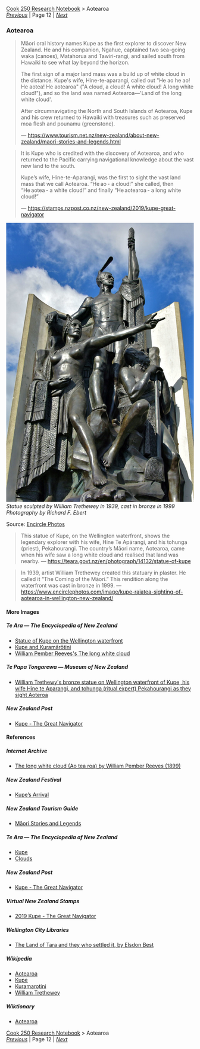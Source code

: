 [Cook 250 Research Notebook](../) > Aotearoa  
*[Previous](../p11-heemskerck-and-zeehaen/)* | Page 12 | *[Next](../p13-new-zealand/)*
### Aotearoa

> Māori oral history names Kupe as the first explorer to discover New Zealand.
> He and his companion, Ngahue, captained two sea-going waka (canoes),
> Matahorua and Tawiri-rangi, and sailed south from Hawaiki to see
> what lay beyond the horizon.
>
> The first sign of a major land mass was a build up of white cloud
> in the distance. Kupe's wife, Hine-te-aparangi, called out
> "He ao he ao! He aotea! He aotearoa"
> ("A cloud, a cloud! A white cloud! A long white cloud!"),
> and so the land was named Aotearoa—'Land of the long white cloud'.
>
> After circumnavigating the North and South Islands of Aotearoa,
> Kupe and his crew returned to Hawaiki with treasures
> such as preserved moa flesh and pounamu (greenstone).
>
> — https://www.tourism.net.nz/new-zealand/about-new-zealand/maori-stories-and-legends.html


> It is Kupe who is credited with the discovery of Aotearoa,
> and who returned to the Pacific carrying navigational
> knowledge about the vast new land to the south.
>
> Kupe’s wife, Hine-te-Aparangi, was the first to sight
> the vast land mass that we call Aotearoa.
> “He ao - a cloud!” she called, then “He aotea - a white cloud!”
> and finally “He aotearoa - a long white cloud!”
>
> — https://stamps.nzpost.co.nz/new-zealand/2019/kupe-great-navigator

![Kupe's wife sighting Aotearoa](pictures/100x148-WxHmm-aotearoa.jpg)  
*Statue sculpted by William Trethewey in 1939, cast in bronze in 1999*  
*Photography by Richard F. Ebert*

Source: [Encircle Photos](https://www.encirclephotos.com/image/kupe-raiatea-sighting-of-aotearoa-in-wellington-new-zealand/)

> This statue of Kupe, on the Wellington waterfront,
> shows the legendary explorer with his wife, Hine Te Apārangi,
> and his tohunga (priest), Pekahourangi.
> The country’s Māori name, Aotearoa,
> came when his wife saw a long white cloud
> and realised that land was nearby.
> — https://teara.govt.nz/en/photograph/14132/statue-of-kupe

> In 1939, artist William Trethewey created this statuary in plaster.
> He called it “The Coming of the Māori.”
> This rendition along the waterfront was cast in bronze in 1999.
> — https://www.encirclephotos.com/image/kupe-raiatea-sighting-of-aotearoa-in-wellington-new-zealand/

#### More Images

##### Te Ara — The Encyclopedia of New Zealand

* [Statue of Kupe on the Wellington waterfront](https://teara.govt.nz/en/photograph/14132/statue-of-kupe)
* [Kupe and Kuramārōtini](https://teara.govt.nz/en/photograph/2393/kupe-and-kuramarotini)
* [William Pember Reeves's The long white cloud](https://teara.govt.nz/en/object/42338/william-pember-reevess-the-long-white-cloud)

##### Te Papa Tongarewa — Museum of New Zealand

* [William Trethewy's bronze statue on Wellington waterfront of Kupe, his wife Hine te Aparangi, and tohunga (ritual expert) Pekahourangi as they sight Aoteroa](https://collections.tepapa.govt.nz/object/583215)

##### New Zealand Post

* [Kupe - The Great Navigator](https://stamps.nzpost.co.nz/new-zealand/2019/kupe-great-navigator)

#### References

##### Internet Archive

* [The long white cloud (Ao tea roa) by William Pember Reeves (1899)](https://archive.org/details/longwhitecloudao00reevuoft/page/n8/mode/2up)

##### New Zealand Festival

* [Kupe’s Arrival](https://2018.festival.co.nz/2018/events/a-waka-odyssey/kupes-arrival/)

##### New Zealand Tourism Guide

* [Māori Stories and Legends](https://www.tourism.net.nz/new-zealand/about-new-zealand/maori-stories-and-legends.html)

##### Te Ara — The Encyclopedia of New Zealand

* [Kupe](https://teara.govt.nz/en/first-peoples-in-maori-tradition/page-6)
* [Clouds](https://teara.govt.nz/en/tawhirimatea-the-weather/page-3)

##### New Zealand Post

* [Kupe - The Great Navigator](https://stamps.nzpost.co.nz/new-zealand/2019/kupe-great-navigator)

##### Virtual New Zealand Stamps

* [2019 Kupe - The Great Navigator](http://virtualnewzealandstamps.blogspot.com/2019/07/2019-kupe-great-navigator.html)

##### Wellington City Libraries

* [The Land of Tara and they who settled it, by Elsdon Best](http://www.wcl.govt.nz/maori/wellington/landoftara1.html)

##### Wikipedia

* [Aotearoa](https://en.wikipedia.org/wiki/Aotearoa)
* [Kupe](https://en.wikipedia.org/wiki/Kupe)
* [Kuramarotini](https://en.wikipedia.org/wiki/Kuramarotini)
* [William Trethewey](https://en.wikipedia.org/wiki/William_Trethewey)

##### Wiktionary

* [Aotearoa](https://en.wiktionary.org/wiki/Aotearoa)

[Cook 250 Research Notebook](../) > Aotearoa  
*[Previous](../p11-heemskerck-and-zeehaen/)* | Page 12 | *[Next](../p13-new-zealand/)*
